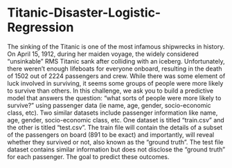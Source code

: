 # Titanic-Disaster-Logistic-Regression

The sinking of the Titanic is one of the most infamous shipwrecks in history. On April 15, 1912,
during her maiden voyage, the widely considered “unsinkable” RMS Titanic sank after colliding
with an iceberg. Unfortunately, there weren’t enough lifeboats for everyone onboard, resulting in
the death of 1502 out of 2224 passengers and crew. While there was some element of luck
involved in surviving, it seems some groups of people were more likely to survive than others. In
this challenge, we ask you to build a predictive model that answers the question: “what sorts of
people were more likely to survive?” using passenger data (ie name, age, gender,
socio-economic class, etc).
Two similar datasets include passenger information like name, age, gender, socio-economic
class, etc. One dataset is titled “train.csv” and the other is titled “test.csv”. The train file will
contain the details of a subset of the passengers on board (891 to be exact) and importantly, will
reveal whether they survived or not, also known as the “ground truth”. The test file dataset
contains similar information but does not disclose the “ground truth” for each passenger. 
The goal to predict these outcomes.

